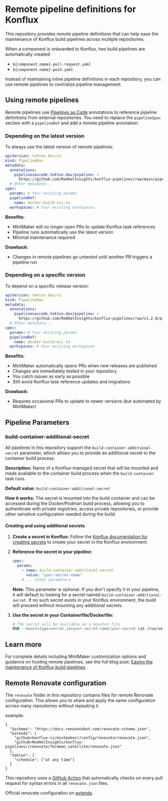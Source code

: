 # Remote pipeline definitions for Konflux

This repository provides remote pipeline definitions that can help ease the maintenance of Konflux build pipelines across multiple repositories.

When a component is onboarded to Konflux, two build pipelines are automatically created:
- `${component.name}-pull-request.yaml`
- `${component.name}-push.yaml`

Instead of maintaining inline pipeline definitions in each repository, you can use remote pipelines to centralize pipeline management.

## Using remote pipelines

Remote pipelines use [Pipelines as Code](https://pipelinesascode.com/docs/guide/resolver/#remote-pipeline-annotations) annotations to reference pipeline definitions from external repositories. You need to replace the `pipelineSpec` section with a `pipelineRef` and add a remote pipeline annotation.

### Depending on the latest version

To always use the latest version of remote pipelines:

```yaml
apiVersion: tekton.dev/v1
kind: PipelineRun
metadata:
  annotations:
    pipelinesascode.tekton.dev/pipeline: >
      https://github.com/RedHatInsights/konflux-pipelines/raw/main/pipelines/docker-build-oci-ta.yaml
  # Other metadata...
spec:
  params: # Your existing params
  pipelineRef:
    name: docker-build-oci-ta
  workspaces: # Your existing workspaces
```

**Benefits:**
- MintMaker will no longer open PRs to update Konflux task references
- Pipeline runs automatically use the latest version
- Minimal maintenance required

**Drawback:**
- Changes in remote pipelines go untested until another PR triggers a pipeline run

### Depending on a specific version

To depend on a specific release version:

```yaml
apiVersion: tekton.dev/v1
kind: PipelineRun
metadata:
  annotations:
    pipelinesascode.tekton.dev/pipeline: >
      https://github.com/RedHatInsights/konflux-pipelines/raw/v1.2.0/pipelines/docker-build-oci-ta.yaml
  # Other metadata...
spec:
  params: # Your existing params
  pipelineRef:
    name: docker-build-oci-ta
  workspaces: # Your existing workspaces
```

**Benefits:**
- MintMaker automatically opens PRs when new releases are published
- Changes are immediately tested in your repository
- You catch issues as early as possible
- Still avoid Konflux task reference updates and migrations

**Drawback:**
- Requires occasional PRs to update to newer versions (but automated by MintMaker)

## Pipeline Parameters

### build-container-additional-secret

All pipelines in this repository support the `build-container-additional-secret` parameter, which allows you to provide an additional secret to the container build process.

**Description:** Name of a Konflux-managed secret that will be mounted and made available to the container build process when the `build-container` task runs.

**Default value:** `build-container-additional-secret`

**How it works:** The secret is mounted into the build container and can be accessed during the Docker/Podman build process, allowing you to authenticate with private registries, access private repositories, or provide other sensitive configuration needed during the build.

#### Creating and using additional secrets

1. **Create a secret in Konflux:**
   Follow the [Konflux documentation for creating secrets](https://konflux-ci.dev/docs/building/creating-secrets/#referencing-secrets-in-a-containerfile) to create your secret in the Konflux environment.

2. **Reference the secret in your pipeline:**
   ```yaml
   spec:
     params:
       - name: build-container-additional-secret
         value: "your-secret-name"
       # ... other parameters
   ```

   **Note:** This parameter is optional. If you don't specify it in your pipeline, it will default to looking for a secret named `build-container-additional-secret`. If no such secret exists in your Konflux environment, the build will proceed without mounting any additional secrets.

3. **Use the secret in your Containerfile/Dockerfile:**
   ```dockerfile
   # The secret will be available as a mounted file
   RUN --mount=type=secret,id=your-secret-name/your-secret cat /run/secrets/your-secret-name/your-secret
   ```

## Learn more

For complete details including MintMaker customization options and guidance on hosting remote pipelines, see the full blog post: [Easing the maintenance of Konflux build pipelines](https://gwenneg.com/2025/04/11/konflux-remote-pipeline.html).

## Remote Renovate configuration

The `renovate` folder in this repository contains files for remote Renovate configuration.
This allows you to share and apply the same configuration across many repositories without repeating it.

example:
```
{
  "$schema": "https://docs.renovatebot.com/renovate-schema.json",
  "extends": [
    "github>konflux-ci/mintmaker//config/renovate/renovate.json",
    "github>RedHatInsights/konflux-pipelines//renovate/foreman_satellite/renovate.json"
  ],
  "tekton": {
    "schedule": ["at any time"]
  }
}
```

This repository uses a [GitHub Action](.github/workflows/renovate-mintmaker-config-validator.yaml) that automatically checks on every pull request for syntax errors in all `renovate.json` files.

Official renovate configuration on [extends](https://docs.renovatebot.com/configuration-options/#extends).
